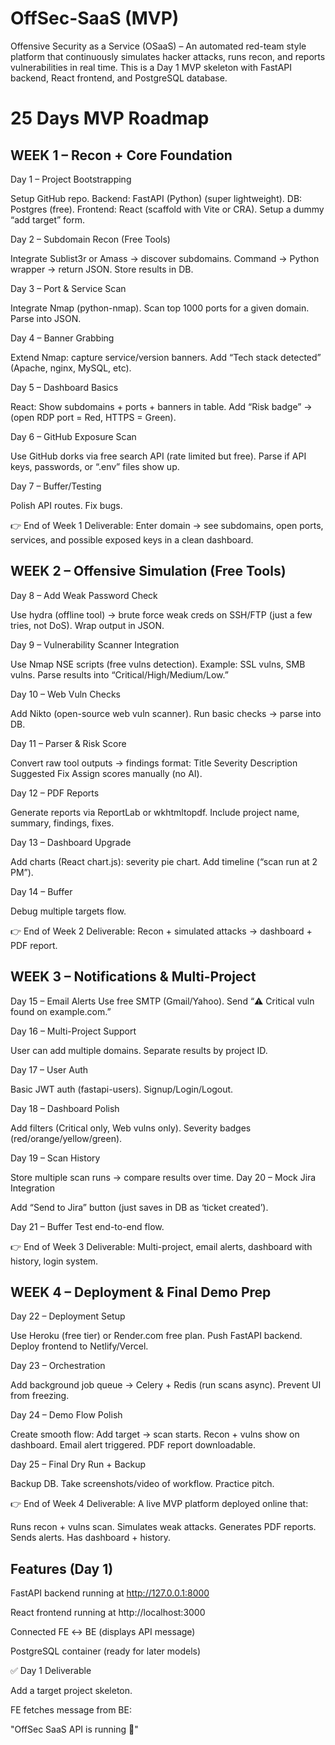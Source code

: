 # OffSec-SaaS (MVP)

Offensive Security as a Service (OSaaS) – An automated red-team style platform that continuously simulates hacker attacks, runs recon, and reports vulnerabilities in real time.
This is a Day 1 MVP skeleton with FastAPI backend, React frontend, and PostgreSQL database.


# 25 Days MVP Roadmap
## WEEK 1 – Recon + Core Foundation

Day 1 – Project Bootstrapping

Setup GitHub repo.
Backend: FastAPI (Python) (super lightweight).
DB: Postgres (free).
Frontend: React (scaffold with Vite or CRA).
Setup a dummy “add target” form.

Day 2 – Subdomain Recon (Free Tools)

Integrate Sublist3r or Amass → discover subdomains.
Command → Python wrapper → return JSON.
Store results in DB.

Day 3 – Port & Service Scan

Integrate Nmap (python-nmap).
Scan top 1000 ports for a given domain.
Parse into JSON.

Day 4 – Banner Grabbing

Extend Nmap: capture service/version banners.
Add “Tech stack detected” (Apache, nginx, MySQL, etc).

Day 5 – Dashboard Basics

React: Show subdomains + ports + banners in table.
Add “Risk badge” → (open RDP port = Red, HTTPS = Green).

Day 6 – GitHub Exposure Scan

Use GitHub dorks via free search API (rate limited but free).
Parse if API keys, passwords, or “.env” files show up.

Day 7 – Buffer/Testing

Polish API routes.
Fix bugs.

👉 End of Week 1 Deliverable: Enter domain → see subdomains, open ports, services, and possible exposed keys in a clean dashboard.

## WEEK 2 – Offensive Simulation (Free Tools)

Day 8 – Add Weak Password Check

Use hydra (offline tool) → brute force weak creds on SSH/FTP (just a few tries, not DoS).
Wrap output in JSON.

Day 9 – Vulnerability Scanner Integration

Use Nmap NSE scripts (free vulns detection).
Example: SSL vulns, SMB vulns.
Parse results into “Critical/High/Medium/Low.”

Day 10 – Web Vuln Checks

Add Nikto (open-source web vuln scanner).
Run basic checks → parse into DB.

Day 11 – Parser & Risk Score

Convert raw tool outputs → findings format:
Title
Severity
Description
Suggested Fix
Assign scores manually (no AI).

Day 12 – PDF Reports

Generate reports via ReportLab or wkhtmltopdf.
Include project name, summary, findings, fixes.

Day 13 – Dashboard Upgrade

Add charts (React chart.js): severity pie chart.
Add timeline (“scan run at 2 PM”).

Day 14 – Buffer

Debug multiple targets flow.

👉 End of Week 2 Deliverable: Recon + simulated attacks → dashboard + PDF report.

## WEEK 3 – Notifications & Multi-Project

Day 15 – Email Alerts
Use free SMTP (Gmail/Yahoo).
Send “⚠️ Critical vuln found on example.com.”

Day 16 – Multi-Project Support

User can add multiple domains.
Separate results by project ID.

Day 17 – User Auth

Basic JWT auth (fastapi-users).
Signup/Login/Logout.

Day 18 – Dashboard Polish

Add filters (Critical only, Web vulns only).
Severity badges (red/orange/yellow/green).

Day 19 – Scan History

Store multiple scan runs → compare results over time.
Day 20 – Mock Jira Integration

Add “Send to Jira” button (just saves in DB as ‘ticket created’).

Day 21 – Buffer
Test end-to-end flow.

👉 End of Week 3 Deliverable: Multi-project, email alerts, dashboard with history, login system.

## WEEK 4 – Deployment & Final Demo Prep

Day 22 – Deployment Setup

Use Heroku (free tier) or Render.com free plan.
Push FastAPI backend.
Deploy frontend to Netlify/Vercel.

Day 23 – Orchestration

Add background job queue → Celery + Redis (run scans async).
Prevent UI from freezing.

Day 24 – Demo Flow Polish

Create smooth flow:
Add target → scan starts.
Recon + vulns show on dashboard.
Email alert triggered.
PDF report downloadable.

Day 25 – Final Dry Run + Backup

Backup DB.
Take screenshots/video of workflow.
Practice pitch.

👉 End of Week 4 Deliverable: A live MVP platform deployed online that:

Runs recon + vulns scan.
Simulates weak attacks.
Generates PDF reports.
Sends alerts.
Has dashboard + history.


## Features (Day 1)

 FastAPI backend running at http://127.0.0.1:8000

 React frontend running at http://localhost:3000

 Connected FE ↔ BE (displays API message)

 PostgreSQL container (ready for later models)

✅ Day 1 Deliverable

Add a target project skeleton.

FE fetches message from BE:

"OffSec SaaS API is running 🚀"
